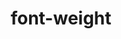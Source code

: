 ---
title: "font-weight"
description: ""
category: css
keywords: font,weight
last_test_date: "2021-01-31"
test_url: "/tests/css-font-weight.html"
test_results_url: "https://testi.at/proj/5QnIVlijE5FP53uPe4Ty0F8P"
stats: {
  apple-mail: {
    macos: {
      "11": "y",
      "12": "y",
      "13": "y"
    },
    ios: {
      "11": "y",
      "12": "y",
      "13": "y",
      "14": "y"
    }
  },
  gmail: {
    desktop-webmail: {
      "2021-01": "y"
    },
    ios: {
      "2021-01": "y"
    },
    android: {
      "2021-01": "y"
    },
    mobile-webmail: {
      "2021-01": "y"
    }
  },
  orange: {
    desktop-webmail: {
      "2021-01":"y",
      "2021-03":"a #1"
    },
    ios: {
      "2021-01":"y"
    },
    android: {
      "2021-01":"y"
    }
  },
  outlook: {
    windows: {
      "2007": "a #1",
      "2010": "a #1",
      "2013": "a #1",
      "2016": "a #1",
      "2019": "a #1"
    },
    windows-10-mail: {
      "2021-01": "a #1"
    },
    macos: {
      "2021-01": "y"
    },
    outlook-com: {
      "2021-01": "y"
    },
    ios: {
      "2021-01": "y"
    },
    android: {
      "4.2101.1": "y"
    }
  },
  yahoo: {
    desktop-webmail: {
      "2021-01": "a #1"
    },
    ios: {
      "6.21.1": "a #1"
    },
    android: {
      "6.16.2.1525679": "a #1"
    }
  },
  aol: {
    desktop-webmail: {
      "2021-01": "a #1"
    },
    ios: {
      "2021-01": "a #1"
    },
    android: {
      "2021-01": "a #1"
    }
  },
  samsung-email: {
    android: {
      "6.1.31.2": "y"
    }
  },
  sfr: {
    desktop-webmail: {
      "2021-01":"y"
    },
    ios: {
      "2021-01":"y"
    },
    android: {
      "2021-01":"y"
    }
  },
  thunderbird: {
    macos: {
      "2021-01": "y"
    }
  },
  protonmail: {
    desktop-webmail: {
      "2021-01":"y"
    },
    ios: {
      "2021-01":"y"
    },
    android: {
      "2021-01":"y"
    }
  },
  hey: {
    desktop-webmail: {
      "2021-01":"y"
    }
  },
  mail-ru: {
    desktop-webmail: {
      "2021-01":"y"
    }
  },
  fastmail: {
    desktop-webmail: {
      "2021-07": "y"
    }
  },
  laposte: {
    desktop-webmail: {
      "2021-08": "y"
    }
  }
}
notes_by_num: {
  "1": "Partial support. `<number>` values are not supported as per CSS Fonts Level 4 where any `<number>` value between 1 and 1000 (inclusive) is a valid value. Only the following numeric values are supported: 100, 200, 300, 400, 500, 600, 700, 800, and 900."
}
links: {
  "Can I use: CSS property: font-weight":"https://caniuse.com/mdn-css_properties_font-weight",
  "Can I use: CSS property: font-weight: `<number>` syntax":"https://caniuse.com/mdn-css_properties_font-weight_number",
  "MDN: font-weight":"https://developer.mozilla.org/en-US/docs/Web/CSS/font-weight"
}
---